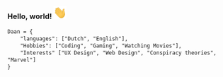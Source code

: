 ### Hello, world! <img src="https://github.com/ABSphreak/ABSphreak/blob/master/gifs/Hi.gif" width="30px">

```
Daan = {
    "languages": ["Dutch", "English"],
    "Hobbies": ["Coding", "Gaming", "Watching Movies"],
    "Interests" ["UX Design", "Web Design", "Conspiracy theories", "Marvel"]
}
```
